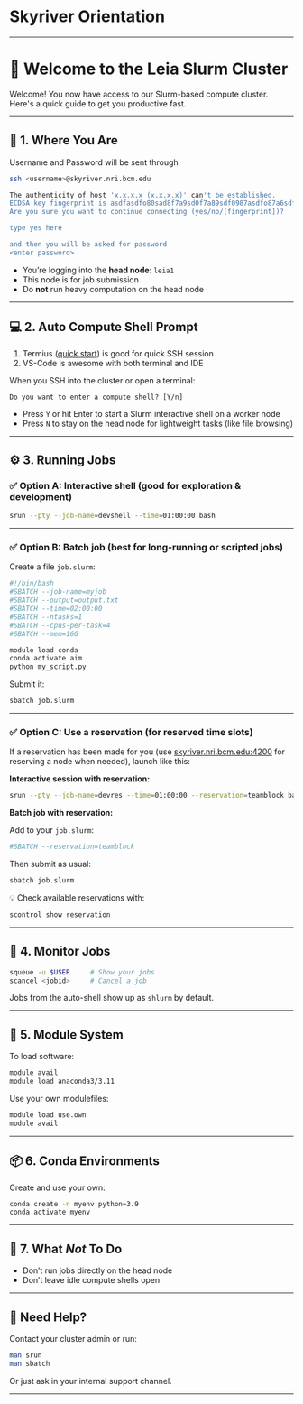# Skyriver Orientation

---

# 🚀 Welcome to the Leia Slurm Cluster

Welcome! You now have access to our Slurm-based compute cluster. Here's a quick guide to get you productive fast.

---

## 🧭 1. Where You Are

Username and Password will be sent through

```bash
ssh <username>@skyriver.nri.bcm.edu

The authenticity of host 'x.x.x.x (x.x.x.x)' can't be established.
ECDSA key fingerprint is asdfasdfo80sad8f7a9sd0f7a89sdf0987asdfo87a6sdf.
Are you sure you want to continue connecting (yes/no/[fingerprint])?

type yes here

and then you will be asked for password 
<enter password> 

```

- You’re logging into the **head node**: `leia1`
- This node is for job submission
- Do **not** run heavy computation on the head node

---

## 💻 2. Auto Compute Shell Prompt

1. Termius ([quick start](https://www.techrepublic.com/article/how-to-use-termius-ssh/)) is good for quick SSH session 
2. VS-Code is awesome with both terminal and IDE 

When you SSH into the cluster or open a terminal:

```
Do you want to enter a compute shell? [Y/n]

```

- Press `Y` or hit Enter to start a Slurm interactive shell on a worker node
- Press `N` to stay on the head node for lightweight tasks (like file browsing)

---

## ⚙️ 3. Running Jobs

### ✅ Option A: **Interactive shell** (good for exploration & development)

```bash
srun --pty --job-name=devshell --time=01:00:00 bash

```

---

### ✅ Option B: **Batch job** (best for long-running or scripted jobs)

Create a file `job.slurm`:

```bash
#!/bin/bash
#SBATCH --job-name=myjob
#SBATCH --output=output.txt
#SBATCH --time=02:00:00
#SBATCH --ntasks=1
#SBATCH --cpus-per-task=4
#SBATCH --mem=16G

module load conda
conda activate aim
python my_script.py

```

Submit it:

```bash
sbatch job.slurm

```

---

### ✅ Option C: **Use a reservation** (for reserved time slots)

If a reservation has been made for you (use [skyriver.nri.bcm.edu:4200](http://skyriver.nri.bcm.edu:4200) for reserving a node when needed), launch like this:

**Interactive session with reservation:**

```bash
srun --pty --job-name=devres --time=01:00:00 --reservation=teamblock bash

```

**Batch job with reservation:**

Add to your `job.slurm`:

```bash
#SBATCH --reservation=teamblock

```

Then submit as usual:

```bash
sbatch job.slurm

```

💡 Check available reservations with:

```bash
scontrol show reservation

```

---

## 🧪 4. Monitor Jobs

```bash
squeue -u $USER     # Show your jobs
scancel <jobid>     # Cancel a job

```

Jobs from the auto-shell show up as `shlurm` by default.

---

## 🧰 5. Module System

To load software:

```bash
module avail
module load anaconda3/3.11

```

Use your own modulefiles:

```bash
module load use.own
module avail

```

---

## 📦 6. Conda Environments

Create and use your own:

```bash
conda create -n myenv python=3.9
conda activate myenv

```

---

## 🛑 7. What *Not* To Do

- Don’t run jobs directly on the head node
- Don’t leave idle compute shells open

---

## 🙋 Need Help?

Contact your cluster admin or run:

```bash
man srun
man sbatch

```

Or just ask in your internal support channel.

---